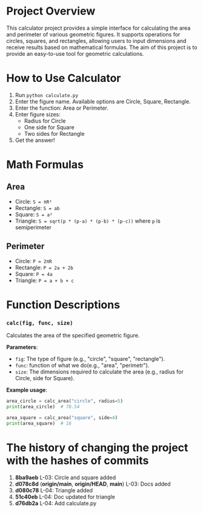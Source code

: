 # Project Overview

This calculator project provides a simple interface for calculating the area and perimeter of various geometric figures. It supports operations for circles, squares, and rectangles, allowing users to input dimensions and receive results based on mathematical formulas. The aim of this project is to provide an easy-to-use tool for geometric calculations.

# How to Use Calculator
1. Run `python calculate.py`
2. Enter the figure name. Available options are Circle, Square, Rectangle.
3. Enter the function: Area or Perimeter.
4. Enter figure sizes: 
   - Radius for Circle
   - One side for Square
   - Two sides for Rectangle
5. Get the answer!

# Math Formulas

## Area
- Circle: `S = πR²`
- Rectangle: `S = ab`
- Square: `S = a²`
- Triangle: `S = sqrt(p * (p-a) * (p-b) * (p-c))` where `p` is semiperimeter

## Perimeter
- Circle: `P = 2πR`
- Rectangle: `P = 2a + 2b`
- Square: `P = 4a`
- Triangle: `P = a + b + c`

# Function Descriptions

### `calc(fig, func, size)`
Calculates the area of the specified geometric figure.

**Parameters**:
- `fig`: The type of figure (e.g., "circle", "square", "rectangle").
- `func`: function of what we do(e.g., "area", "perimetr").
- `size`: The dimensions required to calculate the area (e.g., radius for Circle, side for Square).

**Example usage**:
```python
area_circle = calc_area("circle", radius=5)
print(area_circle)  # 78.54

area_square = calc_area("square", side=4)
print(area_square)  # 16
```
# The history of changing the project with the hashes of commits
1) **8ba9aeb** L-03: Circle and square added
2) **d078c8d** (**origin/main**, **origin/HEAD**, **main**) L-03: Docs added
3) **d080c78** L-04: Triangle added
4) **51c40eb** L-04: Doc updated for triangle
5) **d76db2a** L-04: Add calculate.py